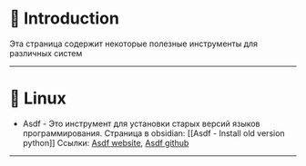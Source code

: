# 📖 Introduction

Эта страница содержит некоторые полезные инструменты для различных систем

---

# 🐧 Linux

- Asdf - Это инструмент для установки старых версий языков программирования.
  Страница в obsidian: [[Asdf - Install old version python]]
  Ссылки: [Asdf website](https://asdf-vm.com), [Asdf github](https://github.com/asdf-vm/asdf.git)



---
